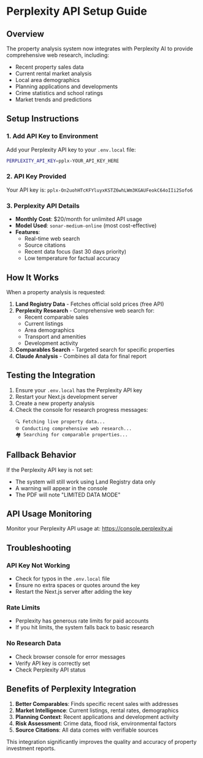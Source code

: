 # Perplexity API Setup Guide

## Overview
The property analysis system now integrates with Perplexity AI to provide comprehensive web research, including:
- Recent property sales data
- Current rental market analysis
- Local area demographics
- Planning applications and developments
- Crime statistics and school ratings
- Market trends and predictions

## Setup Instructions

### 1. Add API Key to Environment
Add your Perplexity API key to your `.env.local` file:

```bash
PERPLEXITY_API_KEY=pplx-YOUR_API_KEY_HERE
```

### 2. API Key Provided
Your API key is: `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`

### 3. Perplexity API Details
- **Monthly Cost**: $20/month for unlimited API usage
- **Model Used**: `sonar-medium-online` (most cost-effective)
- **Features**:
  - Real-time web search
  - Source citations
  - Recent data focus (last 30 days priority)
  - Low temperature for factual accuracy

## How It Works

When a property analysis is requested:

1. **Land Registry Data** - Fetches official sold prices (free API)
2. **Perplexity Research** - Comprehensive web search for:
   - Recent comparable sales
   - Current listings
   - Area demographics
   - Transport and amenities
   - Development activity
3. **Comparables Search** - Targeted search for specific properties
4. **Claude Analysis** - Combines all data for final report

## Testing the Integration

1. Ensure your `.env.local` has the Perplexity API key
2. Restart your Next.js development server
3. Create a new property analysis
4. Check the console for research progress messages:
   ```
   🔍 Fetching live property data...
   🌐 Conducting comprehensive web research...
   🏘️ Searching for comparable properties...
   ```

## Fallback Behavior

If the Perplexity API key is not set:
- The system will still work using Land Registry data only
- A warning will appear in the console
- The PDF will note "LIMITED DATA MODE"

## API Usage Monitoring

Monitor your Perplexity API usage at: https://console.perplexity.ai

## Troubleshooting

### API Key Not Working
- Check for typos in the `.env.local` file
- Ensure no extra spaces or quotes around the key
- Restart the Next.js server after adding the key

### Rate Limits
- Perplexity has generous rate limits for paid accounts
- If you hit limits, the system falls back to basic research

### No Research Data
- Check browser console for error messages
- Verify API key is correctly set
- Check Perplexity API status

## Benefits of Perplexity Integration

1. **Better Comparables**: Finds specific recent sales with addresses
2. **Market Intelligence**: Current listings, rental rates, demographics
3. **Planning Context**: Recent applications and development activity
4. **Risk Assessment**: Crime data, flood risk, environmental factors
5. **Source Citations**: All data comes with verifiable sources

This integration significantly improves the quality and accuracy of property investment reports.